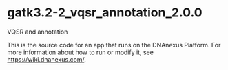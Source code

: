 <!-- dx-header -->
# gatk3.2-2_vqsr_annotation_2.0.0

VQSR and annotation

This is the source code for an app that runs on the DNAnexus Platform.
For more information about how to run or modify it, see
https://wiki.dnanexus.com/.
<!-- /dx-header -->
